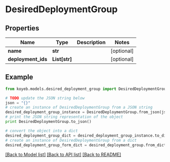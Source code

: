 # DesiredDeploymentGroup


## Properties
Name | Type | Description | Notes
------------ | ------------- | ------------- | -------------
**name** | **str** |  | [optional] 
**deployment_ids** | **List[str]** |  | [optional] 

## Example

```python
from koyeb.models.desired_deployment_group import DesiredDeploymentGroup

# TODO update the JSON string below
json = "{}"
# create an instance of DesiredDeploymentGroup from a JSON string
desired_deployment_group_instance = DesiredDeploymentGroup.from_json(json)
# print the JSON string representation of the object
print DesiredDeploymentGroup.to_json()

# convert the object into a dict
desired_deployment_group_dict = desired_deployment_group_instance.to_dict()
# create an instance of DesiredDeploymentGroup from a dict
desired_deployment_group_form_dict = desired_deployment_group.from_dict(desired_deployment_group_dict)
```
[[Back to Model list]](../README.md#documentation-for-models) [[Back to API list]](../README.md#documentation-for-api-endpoints) [[Back to README]](../README.md)


